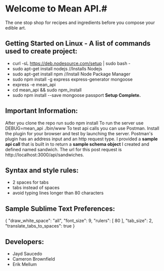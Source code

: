 # Welcome to Mean API.#
The one stop shop for recipes and ingredients before you compose your edible art.
## Getting Started on Linux - A list of commands used to create project: ##
* curl -sL https://deb.nodesource.com/setup | sudo bash -
* sudo apt-get install nodejs  //Installs Nodejs
* sudo apt-get install npm //Install Node Package Manager
* sudo npm install -g express express-generator mongoose
* express -e mean_api
* cd mean_api && sudo npm_install
* sudo npm install --save mongoose passport
**Setup Complete.**

## Important Information: ##
After you clone the repo run sudo npm install
To run the server use DEBUG=mean_api ./bin/www
To test api calls you can use Postman. Install the plugin for your browser
and test by launching the server. Postman's plugin has an address input and 
an http request type. I provided a **sample api call** that is built in to return
a **sample schema object** I created and defined named sandwich. The url for this post 
request is http://localhost:3000/api/sandwiches.

## Syntax and style rules: ##
* 2 spaces for tabs
*   tabs instead of spaces
*   avoid typing lines longer than 80 characters

## Sample Sublime Text Preferences: ##
{
  "draw_white_space": "all",
  "font_size": 9,
  "rulers":
  [
    80
  ],
  "tab_size": 2,
  "translate_tabs_to_spaces": true
}


## Developers: ##
* Jayd Saucedo
* Cameron Brownfield
* Erik Mellum